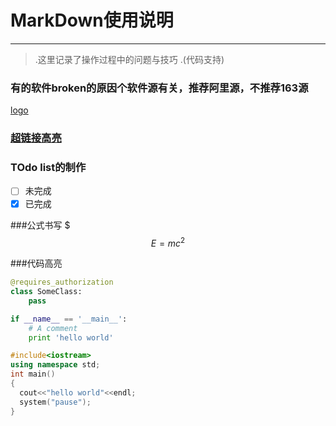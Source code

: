 # MarkDown使用说明
------
>.这里记录了操作过程中的问题与技巧
>.(代码支持)

### 有的软件broken的原因个软件源有关，推荐阿里源，不推荐163源

[logo](https://www.zybuluo.com/static/img/logo.png)
### [超链接高亮]( https://www.zybuluo.com/cmd/ )

### TOdo list的制作

- [ ] 未完成
- [X] 已完成

###公式书写
$$$E=mc^2$$

###代码高亮
```python
@requires_authorization
class SomeClass:
    pass

if __name__ == '__main__':
    # A comment
    print 'hello world'
```

```C++
#include<iostream>
using namespace std;
int main()
{
  cout<<"hello world"<<endl;
  system("pause");
}
```

